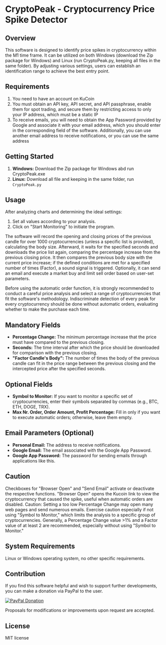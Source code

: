 # CryptoPeak - Cryptocurrency Price Spike Detector

## Overview

This software is designed to identify price spikes in cryptocurrency within the M1 time frame. It can be utilized on both Windows (download the Zip package for Windows) and Linux (run CryptoPeak.py, keeping all files in the same folder). By adjusting various settings, users can establish an identification range to achieve the best entry point.

## Requirements
1. You need to have an account on KuCoin
2. You must obtain an API key, API secret, and API passphrase, enable them for spot trading, and secure them by restricting access to only your IP address, which must be a static IP
3. To receive emails, you will need to obtain the App Password provided by Google and associate it with your email address, which you should enter in the corresponding field of the software. Additionally, you can use another email address to receive notifications, or you can use the same address

## Getting Started

1. **Windows:** Download the Zip package for Windows abd run CryptoPeak.exe
2. **Linux:** Download all file and keeping in the same folder, run `CryptoPeak.py`

## Usage

After analyzing charts and determining the ideal settings:

1. Set all values according to your analysis.
2. Click on "Start Monitoring" to initiate the program.

The software will record the opening and closing prices of the previous candle for over 1000 cryptocurrencies (unless a specific list is provided), calculating the body size. Afterward, it waits for the specified seconds and downloads the price list again, comparing the percentage increase from the previous closing price. It then compares the previous body size with the current price increase; if the defined conditions are met for a specified number of times (Factor), a sound signal is triggered. Optionally, it can send an email and execute a market buy and limit sell order based on user-set parameters.

Before using the automatic order function, it is strongly recommended to conduct a careful price analysis and select a range of cryptocurrencies that fit the software's methodology. Indiscriminate detection of every peak for every cryptocurrency should be done without automatic orders, evaluating whether to make the purchase each time.

## Mandatory Fields

- **Percentage Change:** The minimum percentage increase that the price must have compared to the previous closing.
- **Seconds:** The time interval after which the price should be downloaded for comparison with the previous closing.
- **"Factor Candle's Body":** The number of times the body of the previous candle can fit in the price range between the previous closing and the intercepted price after the specified seconds.

## Optional Fields

- **Symbol to Monitor:** If you want to monitor a specific set of cryptocurrencies, enter their symbols separated by commas (e.g., BTC, ETH, DOGE, TRX).
- **Max Nr. Order, Order Amount, Profit Percentage:** Fill in only if you want to execute automatic orders; otherwise, leave them empty.

## Email Parameters (Optional)

- **Personal Email:** The address to receive notifications.
- **Google Email:** The email associated with the Google App Password.
- **Google App Password:** The password for sending emails through applications like this.

## Caution

Checkboxes for "Browser Open" and "Send Email" activate or deactivate the respective functions. "Browser Open" opens the Kucoin link to view the cryptocurrency that caused the spike, useful when automatic orders are disabled. Caution: Setting a too low Percentage Change may open many web pages and send numerous emails. Exercise caution especially if not using "Symbol to Monitor," which limits the analysis to a specific group of cryptocurrencies. Generally, a Percentage Change value >1% and a Factor value of at least 2 are recommended, especially without using "Symbol to Monitor."

## System Requirements

Linux or Windows operating system, no other specific requirements.

## Contribution
If you find this software helpful and wish to support further developments, you can make a donation via PayPal to the user.

[![PayPal Donation](https://www.paypalobjects.com/en_US/i/btn/btn_donate_LG.gif)](https://www.paypal.com/donate?business=cryptotradingkukoin@gmail.com)

Proposals for modifications or improvements upon request are accepted.

## License

MIT license

